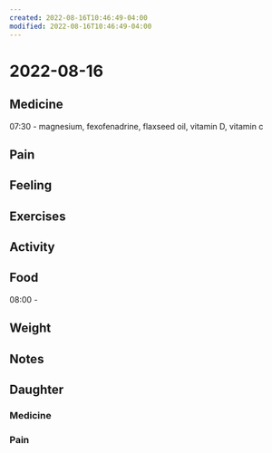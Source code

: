 ```yaml
---
created: 2022-08-16T10:46:49-04:00
modified: 2022-08-16T10:46:49-04:00
---
```


# 2022-08-16

## Medicine

07:30 - magnesium, fexofenadrine, flaxseed oil, vitamin D, vitamin c 

## Pain


## Feeling


## Exercises


## Activity


## Food

08:00 - 


## Weight


## Notes



## Daughter


### Medicine


### Pain
